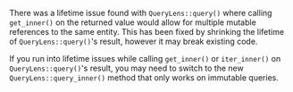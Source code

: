 There was a lifetime issue found with `QueryLens::query()` where calling `get_inner()` on the returned value would allow for multiple mutable references to the same entity. This has been fixed by shrinking the lifetime of `QueryLens::query()`'s result, however it may break existing code.

If you run into lifetime issues while calling `get_inner()` or `iter_inner()` on `QueryLens::query()`'s result, you may need to switch to the new `QueryLens::query_inner()` method that only works on immutable queries.

